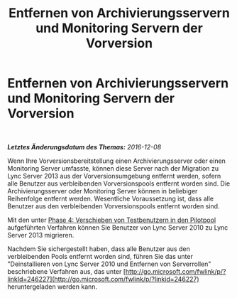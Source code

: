 ﻿---
title: Entfernen von Archivierungsservern und Monitoring Servern der Vorversion
TOCTitle: Entfernen von Archivierungsservern und Monitoring Servern der Vorversion
ms:assetid: befa586b-615c-496e-996e-395a6e36a826
ms:mtpsurl: https://technet.microsoft.com/de-de/library/JJ205221(v=OCS.15)
ms:contentKeyID: 49295277
ms.date: 12/10/2016
mtps_version: v=OCS.15
ms.translationtype: HT
---

# Entfernen von Archivierungsservern und Monitoring Servern der Vorversion

 

_**Letztes Änderungsdatum des Themas:** 2016-12-08_

Wenn Ihre Vorversionsbereitstellung einen Archivierungsserver oder einen Monitoring Server umfasste, können diese Server nach der Migration zu Lync Server 2013 aus der Vorversionsumgebung entfernt werden, sofern alle Benutzer aus verbleibenden Vorversionspools entfernt worden sind. Die Archivierungsserver oder Monitoring Server können in beliebiger Reihenfolge entfernt werden. Wesentliche Voraussetzung ist, dass alle Benutzer aus den verbleibenden Vorversionspools entfernt worden sind.

Mit den unter [Phase 4: Verschieben von Testbenutzern in den Pilotpool](phase-4-move-test-users-to-the-pilot-pool.md) aufgeführten Verfahren können Sie Benutzer von Lync Server 2010 zu Lync Server 2013 migrieren.

Nachdem Sie sichergestellt haben, dass alle Benutzer aus den verbleibenden Pools entfernt worden sind, führen Sie das unter "Deinstallieren von Lync Server 2010 und Entfernen von Serverrollen" beschriebene Verfahren aus, das unter [http://go.microsoft.com/fwlink/p/?linkId=246227](http://go.microsoft.com/fwlink/p/?linkid=246227) heruntergeladen werden kann.

